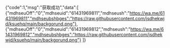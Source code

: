 {"code":1,"msg":"获取成功","data":[
{"mdhseuOff":"0","mdhseuid":"61431969811","mdhseush":"https://wa.me/61431969811","mdhseubshbges":"https://raw.githubusercontent.com/jsdhekwjd/ksuehq/main/backgorund.png"},
{"mdhseuOff":"0","mdhseuid":"61431969812","mdhseush":"https://wa.me/61431969812","mdhseubshbges":"https://raw.githubusercontent.com/jsdhekwjd/ksuehq/main/backgorund.png"}
]}

